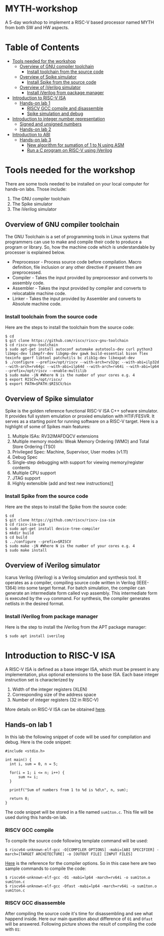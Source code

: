 # MYTH-workshop
A 5-day workshop to implement a RISC-V based processor named MYTH from both SW and HW aspects.

# Table of Contents
- [Tools needed for the workshop](#tools-needed-for-the-workshop)
  - [Overview of GNU compiler toolchain](#overview-of-gnu-compiler-toolchain)
    - [Install toolchain from the source code](#install-toolchain-from-the-source-code)
  - [Overview of Spike simulator](#overview-of-spike-simulator)
    - [Install Spike from the source code](#install-spike-from-the-source-code)
  - [Overview of iVerilog simulator](#overview-of-iverilog-simulator)
    - [Install iVerilog from package manager](#install-iverilog-from-package-manager)
- [Introduction to RISC-V ISA](#introduction-to-risc-v-isa)
  - [Hands-on lab 1](#hands-on-lab-1)
    - [RISCV GCC compile and disassemble](#riscv-gcc-compile-and-disassemble)
    - [Spike simulation and debug](#spike-simulation-and-debug)
- [Introduction to integer number representation](#introduction-to-integer-number-representation)
  - [Signed and unsigned numbers](#signed-and-unsigned-numbers)
  - [Hands-on lab 2](#hands-on-lab-2)
- [Introduction to ABI](#introduction-to-abi)
  - [Hands-on lab 3](#hands-on-lab-3)
    - [New algorithm for sumation of 1 to N using ASM](#new-algorithm-for-sumation-of-1-to-n-using-asm)
    - [Run a C program on RISC-V using iVerilog](#run-a-c-program-on-risc-v-using-iverilog)

# Tools needed for the workshop

There are some tools needed to be installed on your local computer for hands-on labs. Those include:
1. The GNU compiler toolchain
2. The Spike simulator
3. The iVerilog simulator

## Overview of GNU compiler toolchain

The GNU Toolchain is a set of programming tools in Linux systems that programmers can use to make and compile their code to produce a program or library. So, how the machine code which is understandable by processer is explained below.

  * Preprocessor - Process source code before compilation. Macro definition, file inclusion or any other directive if present then are preprocessed. 
  * Compiler - Takes the input provided by preprocessor and converts to assembly code.
  * Assembler - Takes the input provided by compiler and converts to relocatable machine code.
  * Linker - Takes the input provided by Assembler and converts to Absolute machine code.

### Install toolchain from the source code

Here are the steps to install the toolchain from the source code:

  ```
  $ cd
  $ git clone https://github.com/riscv/riscv-gnu-toolchain
  $ cd riscv-gnu-toolchain
  $ sudo apt-get install autoconf automake autotools-dev curl python3 libmpc-dev libmpfr-dev libgmp-dev gawk build-essential bison flex texinfo gperf libtool patchutils bc zlib1g-dev libexpat-dev
  $ ./configure --prefix=/opt/riscv --with-arch=rv32gc --with-abi=ilp32d --with-arch=rv64gc --with-abi=ilp64d --with-arch=rv64i --with-abi=lp64 --prefix=/opt/riscv --enable-multilib
  $ sudo make -jN #Where N is the number of your cores e.g. 4
  $ export RISCV=/opt/riscv/
  $ export PATH=$PATH:$RISCV/bin
  ```

## Overview of Spike simulator

Spike is the golden reference functional RISC-V ISA C++ sofware simulator. It provides full system emulation or proxied emulation with HTIF/FESVR. It serves as a starting point for running software on a RISC-V target. Here is a highlight of some of Spikes main features:

  1. Multiple ISAs: RV32IMAFDQCV extensions
  2. Multiple memory models: Weak Memory Ordering (WMO) and Total Store Ordering (TSO)
  3. Privileged Spec: Machine, Supervisor, User modes (v1.11)
  4. Debug Spec
  5. Single-step debugging with support for viewing memory/register contents
  6. Multiple CPU support
  7. JTAG support
  8. Highly extensible (add and test new instructions)[1](https://chipyard.readthedocs.io/en/latest/Software/Spike.html)

### Install Spike from the source code

Here are the steps to install the Spike from the source code:

  ```
  $ cd
  $ git clone https://github.com/riscv/riscv-isa-sim
  $ cd riscv-isa-sim
  $ sudo apt-get install device-tree-compiler
  $ mkdir build
  $ cd build
  $ ../configure --prefix=$RISCV
  $ sudo make -jN #Where N is the number of your cores e.g. 4
  $ sudo make install
  ```

## Overview of iVerilog simulator

Icarus Verilog (iVerilog) is a Verilog simulation and synthesis tool. It operates as a compiler, compiling source code written in Verilog (IEEE-1364) into some target format. For batch simulation, the compiler can generate an intermediate form called vvp assembly. This intermediate form is executed by the `vvp` command. For synthesis, the compiler generates netlists in the desired format.

### Install iVerilog from package manager

Here is the step to install the iVerilog from the APT package manager:

  ```
  $ sudo apt install iverilog
  ```

# Introduction to RISC-V ISA

A RISC-V ISA is defined as a base integer ISA, which must be present in any implementation, plus optional extensions to the base ISA. Each base integer instruction set is characterized by
  1. Width of the integer registers (XLEN) 
  2. Corresponding size of the address space
  3. Number of integer registers (32 in RISC-V)

More details on RISC-V ISA can be obtained [here](https://github.com/riscv/riscv-isa-manual/releases/download/draft-20200727-8088ba4/riscv-spec.pdf).

## Hands-on lab 1

In this lab the following snippet of code will be used for compilation and debug. Here is the code snippet:

  ```
  #include <stdio.h>
  
  int main() {
    int i, sum = 0, n = 5;
    
    for(i = 1; i <= n; i++) {
        sum += i;
    }

    printf("Sum of numbers from 1 to %d is %d\n", n, sum);

    return 0;
  }
  ```

The code snippet will be stored in a file named `sum1ton.c`. This file will be used during this hands-on lab.

### RISCV GCC compile

To compile the source code following template command will be used:

  ```
  $ riscv64-unknown-elf-gcc -O[COMPILER OPTIONS] -mabi=[ABI SPECIFIER] -march=[TARGET ARCHITECTURE] -o [OUTOUT FILE] [INPUT FILES]
  ```
  
[Here](https://www.sifive.com/blog/all-aboard-part-1-compiler-args) is the reference for the compiler options. So in this case here are two sample commands to compile the code:
  
  ```
  $ riscv64-unknown-elf-gcc -O1 -mabi=lp64 -march=rv64i -o sum1ton.o sum1ton.c
  $ riscv64-unknown-elf-gcc -Ofast -mabi=lp64 -march=rv64i -o sum1ton.o sum1ton.c
  ```

### RISCV GCC disassemble

After compiling the source code it's time for disassembling and see what happend inside. Here our main question about difference of `O1` and `Ofast`
will be answered. Following picture shows the result of compiling the code with `O1`:

